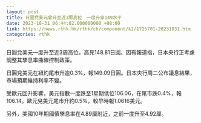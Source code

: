 ```yaml
---
layout: post
title: 日圓兌美元曾升至近3周高位　一度升穿149水平
date: 2023-10-31 06:44:02.000000000 +08:00
link: https://news.rthk.hk/rthk/ch/component/k2/1725701-20231031.htm
categories: rthk
---
```


日圓兌美元一度升至近3周高位，高見148.81日圓。因有報道指，日本央行正考慮調整其孳息率曲線控制政策。

日圓兌美元在紐約尾市升逾0.3%，報149.09日圓。日本央行周二公布議息結果，市場預期維持利率不變。

受歐元回升影響，美元指數一度跌至1星期低位106.06，在尾市跌0.4%，報106.14。歐元兌美元尾市升約0.5%，較早時報1.0616美元。

另外，美國10年期國債孳息率在4.89厘附近，之前一度升至4.92厘。
